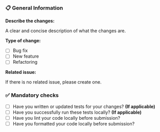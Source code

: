 ### 📋 General Information

**Describe the changes:**

A clear and concise description of what the changes are.

**Type of change:**

- [ ] Bug fix
- [ ] New feature
- [ ] Refactoring

**Related issue:**

If there is no related issue, please create one.

### ✅ Mandatory checks

- [ ] Have you written or updated tests for your changes? **(If applicable)**
- [ ] Have you successfully run these tests locally? **(If applicable)**
- [ ] Have you lint your code locally before submission?
- [ ] Have you formatted your code locally before submission?
